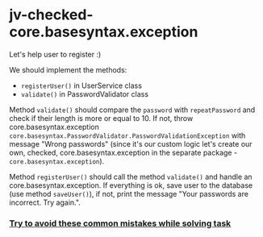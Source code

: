 # jv-checked-core.basesyntax.exception

Let's help user to register :)

We should implement the methods:
- `registerUser()` in UserService class
- `validate()` in PasswordValidator class

Method `validate()` should compare the `password` with `repeatPassword` and check if their length 
is more or equal to 10. If not, throw core.basesyntax.exception `core.basesyntax.PasswordValidator.PasswordValidationException` with message "Wrong passwords"
(since it's our custom logic let's create our own, checked, core.basesyntax.exception in the separate package - `core.basesyntax.exception`).

Method `registerUser()` should call the method `validate()` and handle an core.basesyntax.exception. 
If everything is ok, save user to the database (use method `saveUser()`), 
if not, print the message "Your passwords are incorrect. Try again.".

### [Try to avoid these common mistakes while solving task](https://mate-academy.github.io/jv-program-common-mistakes/java-core/exceptions/password-validation)
